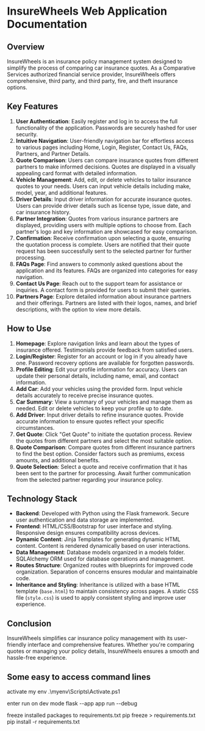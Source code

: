 # InsureWheels Web Application Documentation

## Overview
InsureWheels is an insurance policy management system designed to simplify the process of comparing car insurance quotes. As a Comparative Services authorized financial service provider, InsureWheels offers comprehensive, third party, and third party, fire, and theft insurance options.

## Key Features

1. **User Authentication**: Easily register and log in to access the full functionality of the application. Passwords are securely hashed for user security.
2. **Intuitive Navigation**: User-friendly navigation bar for effortless access to various pages including Home, Login, Register, Contact Us, FAQs, Partners, and Partner Details.
3. **Quote Comparison**: Users can compare insurance quotes from different partners to make informed decisions. Quotes are displayed in a visually appealing card format with detailed information.
4. **Vehicle Management**: Add, edit, or delete vehicles to tailor insurance quotes to your needs. Users can input vehicle details including make, model, year, and additional features.
5. **Driver Details**: Input driver information for accurate insurance quotes. Users can provide driver details such as license type, issue date, and car insurance history.
6. **Partner Integration**: Quotes from various insurance partners are displayed, providing users with multiple options to choose from. Each partner's logo and key information are showcased for easy comparison.
7. **Confirmation**: Receive confirmation upon selecting a quote, ensuring the quotation process is complete. Users are notified that their quote request has been successfully sent to the selected partner for further processing.
8. **FAQs Page**: Find answers to commonly asked questions about the application and its features. FAQs are organized into categories for easy navigation.
9. **Contact Us Page**: Reach out to the support team for assistance or inquiries. A contact form is provided for users to submit their queries.
10. **Partners Page**: Explore detailed information about insurance partners and their offerings. Partners are listed with their logos, names, and brief descriptions, with the option to view more details.

## How to Use

1. **Homepage**: Explore navigation links and learn about the types of insurance offered. Testimonials provide feedback from satisfied users.
2. **Login/Register**: Register for an account or log in if you already have one. Password recovery options are available for forgotten passwords.
3. **Profile Editing**: Edit your profile information for accuracy. Users can update their personal details, including name, email, and contact information.
4. **Add Car**: Add your vehicles using the provided form. Input vehicle details accurately to receive precise insurance quotes.
5. **Car Summary**: View a summary of your vehicles and manage them as needed. Edit or delete vehicles to keep your profile up to date.
6. **Add Driver**: Input driver details to refine insurance quotes. Provide accurate information to ensure quotes reflect your specific circumstances.
7. **Get Quote**: Click "Get Quote" to initiate the quotation process. Review the quotes from different partners and select the most suitable option.
8. **Quote Comparison**: Compare quotes from different insurance partners to find the best option. Consider factors such as premiums, excess amounts, and additional benefits.
9. **Quote Selection**: Select a quote and receive confirmation that it has been sent to the partner for processing. Await further communication from the selected partner regarding your insurance policy.

## Technology Stack

- **Backend**: Developed with Python using the Flask framework. Secure user authentication and data storage are implemented.
- **Frontend**: HTML/CSS/Bootstrap for user interface and styling. Responsive design ensures compatibility across devices.
- **Dynamic Content**: Jinja Templates for generating dynamic HTML content. Content is rendered dynamically based on user interactions.
- **Data Management**: Database models organized in a models folder. SQLAlchemy ORM used for database operations and management.
- **Routes Structure**: Organized routes with blueprints for improved code organization. Separation of concerns ensures modular and maintainable code.
- **Inheritance and Styling**: Inheritance is utilized with a base HTML template (`base.html`) to maintain consistency across pages. A static CSS file (`style.css`) is used to apply consistent styling and improve user experience.

## Conclusion

InsureWheels simplifies car insurance policy management with its user-friendly interface and comprehensive features. Whether you're comparing quotes or managing your policy details, InsureWheels ensures a smooth and hassle-free experience.

## Some easy to access command lines
activate my env
.\myenv\Scripts\Activate.ps1

enter run on dev mode
flask --app app run --debug

freeze installed packages to requirements.txt
pip freeze > requirements.txt
pip install -r requirements.txt

